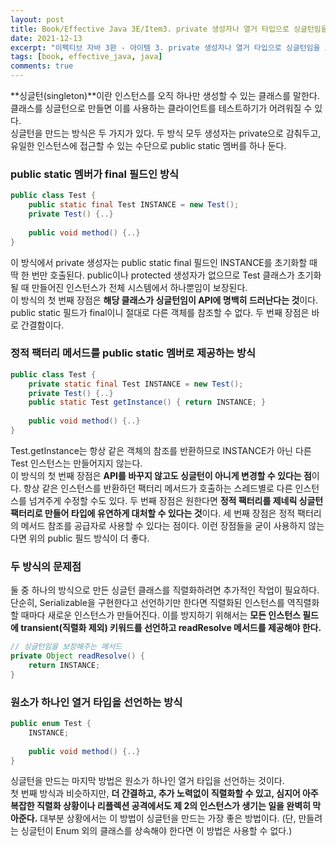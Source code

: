 ```yaml
---
layout: post
title: Book/Effective Java 3E/Item3. private 생성자나 열거 타입으로 싱글턴임을 보증하라
date: 2021-12-13
excerpt: "이펙티브 자바 3판 - 아이템 3. private 생성자나 열거 타입으로 싱글턴임을 보증하라"
tags: [book, effective_java, java]
comments: true
---
```


**싱글턴(singleton)**이란 인스턴스를 오직 하나만 생성할 수 있는 클래스를 말한다.
클래스를 싱글턴으로 만들면 이를 사용하는 클라이언트를 테스트하기가 어려워질 수 있다.  
싱글턴을 만드는 방식은 두 가지가 있다.
두 방식 모두 생성자는 private으로 감춰두고, 유일한 인스턴스에 접근할 수 있는 수단으로 public static 멤버를 하나 둔다.

### public static 멤버가 final 필드인 방식
```java
public class Test {
    public static final Test INSTANCE = new Test();
    private Test() {..}
    
    public void method() {..}
}
```
이 방식에서 private 생성자는 public static final 필드인 INSTANCE를 초기화할 때 딱 한 번만 호출된다.
public이나 protected 생성자가 없으므로 Test 클래스가 초기화될 때 만들어진 인스턴스가 전체 시스템에서 하나뿐임이 보장된다.  
이 방식의 첫 번째 장점은 **해당 클래스가 싱글턴임이 API에 명백히 드러난다는 것**이다. 
public static 필드가 final이니 절대로 다른 객체를 참조할 수 없다.
두 번째 장점은 바로 간결함이다.

### 정적 팩터리 메서드를 public static 멤버로 제공하는 방식
```java
public class Test {
    private static final Test INSTANCE = new Test();
    private Test() {..}
    public static Test getInstance() { return INSTANCE; }
    
    public void method() {..}
}
```
Test.getInstance는 항상 같은 객체의 참조를 반환하므로 INSTANCE가 아닌 다른 Test 인스턴스는 만들어지지 않는다.  
이 방식의 첫 번째 장점은 **API를 바꾸지 않고도 싱글턴이 아니게 변경할 수 있다는 점**이다. 
항상 같은 인스턴스를 반환하던 팩터리 메서드가 호출하는 스레드별로 다른 인스턴스를 넘겨주게 수정할 수도 있다.
두 번째 장점은 원한다면 **정적 팩터리를 제네릭 싱글턴 팩터리로 만들어 타입에 유연하게 대처할 수 있다는 것**이다.
세 번째 장점은 정적 팩터리의 메서드 참조를 공급자로 사용할 수 있다는 점이다. 
이런 장점들을 굳이 사용하지 않는다면 위의 public 필드 방식이 더 좋다.

### 두 방식의 문제점
둘 중 하나의 방식으로 만든 싱글턴 클래스를 직렬화하려면 추가적인 작업이 필요하다.
단순히, Serializable을 구현한다고 선언하기만 한다면 직렬화된 인스턴스를 역직렬화할 때마다 새로운 인스턴스가 만들어진다.
이를 방지하기 위해서는 **모든 인스턴스 필드에 transient(직렬화 제외) 키워드를 선언하고 readResolve 메서드를 제공해야 한다.**

```java
// 싱글턴임을 보장해주는 메서드
private Object readResolve() {
    return INSTANCE;
}
```

### 원소가 하나인 열거 타입을 선언하는 방식
```java
public enum Test {
    INSTANCE;
    
    public void method() {..}
}
```
싱글턴을 만드는 마지막 방법은 원소가 하나인 열거 타입을 선언하는 것이다.  
첫 번째 방식과 비슷하지만, **더 간결하고, 추가 노력없이 직렬화할 수 있고, 심지어 아주 복잡한 직렬화 상황이나
리플렉션 공격에서도 제 2의 인스턴스가 생기는 일을 완벽히 막아준다.**
대부분 상황에서는 이 방법이 싱글턴을 만드는 가장 좋은 방법이다.
(단, 만들려는 싱글턴이 Enum 외의 클래스를 상속해야 한다면 이 방법은 사용할 수 없다.)
